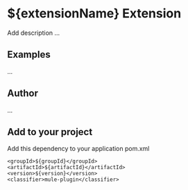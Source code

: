 # ${extensionName} Extension

Add description ...

## Examples

...

## Author

...

## Add to your project

Add this dependency to your application pom.xml

```
<groupId>${groupId}</groupId>
<artifactId>${artifactId}</artifactId>
<version>${version}</version>
<classifier>mule-plugin</classifier>
```
